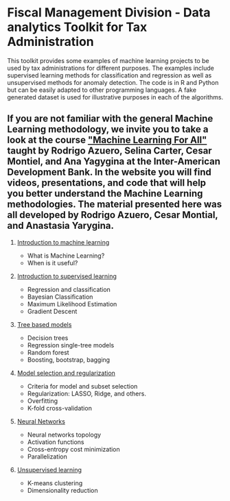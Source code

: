 # Fiscal Management Division - Data analytics Toolkit for Tax Administration

This toolkit provides some examples of machine learning projects to be used by tax administrations for different purposes. The examples include supervised learning methods for classification and regression as well as unsupervised methods for anomaly detection. The code is in R and Python but can be easily adapted to other programming languages. A fake generated dataset is used for illustrative purposes in each of the algorithms.

 If you are not familiar with the general Machine Learning methodology, we invite you to take a look at the course  ["Machine Learning For All"](https://idbg.sharepoint.com/sites/EVP/MLPA/Pages/Learning.aspx) taught by Rodrigo Azuero, Selina Carter, Cesar Montiel, and Ana Yagygina at the Inter-American Development Bank. In the website you will find videos, presentations, and code that will help you better understand the Machine Learning methodologies. 
The material presented here was all developed by Rodrigo Azuero, Cesar Montial, and Anastasia Yarygina.
----

1. [Introduction to machine learning](https://github.com/rodazuero/TaxAdministrationMLToolKit/tree/master/Introduction)
   * What is Machine Learning?
   * When is it useful?

2. [Introduction to supervised learning](https://github.com/rodazuero/TaxAdministrationMLToolKit/tree/master/IntroductionSupervised)
   * Regression and classification
   * Bayesian Classification
   * Maximum Likelihood Estimation 
   * Gradient Descent

3. [Tree based models](https://github.com/rodazuero/TaxAdministrationMLToolKit/tree/master/TreeBasedModels)
   * Decision trees
   * Regression single-tree models
   * Random forest 
   * Boosting, bootstrap, bagging
 
4. [Model selection and regularization](https://github.com/rodazuero/TaxAdministrationMLToolKit/tree/master/ModelSelectionandRegularization)
   * Criteria for model and subset selection
   * Regularization: LASSO, Ridge, and others. 
   * Overfitting
   * K-fold cross-validation

5. [Neural Networks](https://github.com/rodazuero/TaxAdministrationMLToolKit/tree/master/NeuralNetworks)
   * Neural networks topology
   * Activation functions
   * Cross-entropy cost minimization
   * Parallelization

6. [Unsupervised learning](https://github.com/rodazuero/TaxAdministrationMLToolKit/tree/master/UnsupervisedLearning)
   * K-means clustering
   * Dimensionality reduction


